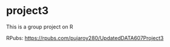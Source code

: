 # project3
This is a group project on R 

RPubs: https://rpubs.com/pujaroy280/UpdatedDATA607Project3

